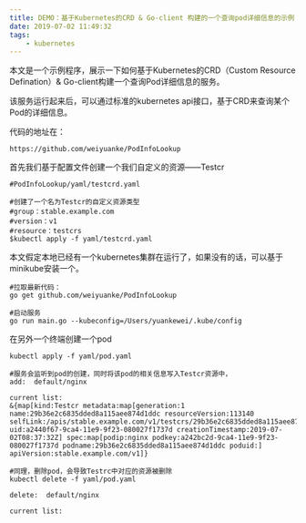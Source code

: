 ```yaml
---
title: DEMO：基于Kubernetes的CRD & Go-client 构建的一个查询pod详细信息的示例
date: 2019-07-02 11:49:32
tags:
	- kubernetes
---
```



本文是一个示例程序，展示一下如何基于Kubernetes的CRD（Custom Resource Defination）& Go-client构建一个查询Pod详细信息的服务。

该服务运行起来后，可以通过标准的kubernetes api接口，基于CRD来查询某个Pod的详细信息。

代码的地址在：

```
https://github.com/weiyuanke/PodInfoLookup
```

首先我们基于配置文件创建一个我们自定义的资源——Testcr

```
#PodInfoLookup/yaml/testcrd.yaml

#创建了一个名为Testcr的自定义资源类型
#group：stable.example.com
#version：v1
#resource：testcrs
$kubectl apply -f yaml/testcrd.yaml
```

本文假定本地已经有一个kubernetes集群在运行了，如果没有的话，可以基于minikube安装一个。

```
#拉取最新代码：
go get github.com/weiyuanke/PodInfoLookup

#启动服务
go run main.go --kubeconfig=/Users/yuankewei/.kube/config
```

在另外一个终端创建一个pod

```
kubectl apply -f yaml/pod.yaml 

#服务会监听到pod的创建，同时将该pod的相关信息写入Testcr资源中，
add:  default/nginx

current list:
&{map[kind:Testcr metadata:map[generation:1 name:29b36e2c6835dded8a115aee874d1ddc resourceVersion:113140 selfLink:/apis/stable.example.com/v1/testcrs/29b36e2c6835dded8a115aee874d1ddc uid:a2440f67-9ca4-11e9-9f23-080027f1737d creationTimestamp:2019-07-02T08:37:32Z] spec:map[podip:nginx podkey:a242bc2d-9ca4-11e9-9f23-080027f1737d podname:29b36e2c6835dded8a115aee874d1ddc poduid:] apiVersion:stable.example.com/v1]}

#同理，删除pod，会导致Testrc中对应的资源被删除
kubectl delete -f yaml/pod.yaml 

delete:  default/nginx

current list:

```

